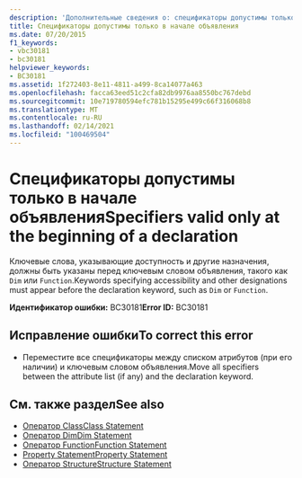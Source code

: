 ```yaml
---
description: 'Дополнительные сведения о: спецификаторы допустимы только в начале объявления'
title: Спецификаторы допустимы только в начале объявления
ms.date: 07/20/2015
f1_keywords:
- vbc30181
- bc30181
helpviewer_keywords:
- BC30181
ms.assetid: 1f272403-8e11-4811-a499-8ca14077a463
ms.openlocfilehash: facca63eed51c2cfa82db9976aa8550bc767debd
ms.sourcegitcommit: 10e719780594efc781b15295e499c66f316068b8
ms.translationtype: MT
ms.contentlocale: ru-RU
ms.lasthandoff: 02/14/2021
ms.locfileid: "100469504"
---
```

# <a name="specifiers-valid-only-at-the-beginning-of-a-declaration"></a><span data-ttu-id="3c92c-103">Спецификаторы допустимы только в начале объявления</span><span class="sxs-lookup"><span data-stu-id="3c92c-103">Specifiers valid only at the beginning of a declaration</span></span>

<span data-ttu-id="3c92c-104">Ключевые слова, указывающие доступность и другие назначения, должны быть указаны перед ключевым словом объявления, такого как `Dim` или `Function`.</span><span class="sxs-lookup"><span data-stu-id="3c92c-104">Keywords specifying accessibility and other designations must appear before the declaration keyword, such as `Dim` or `Function`.</span></span>  
  
 <span data-ttu-id="3c92c-105">**Идентификатор ошибки:** BC30181</span><span class="sxs-lookup"><span data-stu-id="3c92c-105">**Error ID:** BC30181</span></span>  
  
## <a name="to-correct-this-error"></a><span data-ttu-id="3c92c-106">Исправление ошибки</span><span class="sxs-lookup"><span data-stu-id="3c92c-106">To correct this error</span></span>  
  
- <span data-ttu-id="3c92c-107">Переместите все спецификаторы между списком атрибутов (при его наличии) и ключевым словом объявления.</span><span class="sxs-lookup"><span data-stu-id="3c92c-107">Move all specifiers between the attribute list (if any) and the declaration keyword.</span></span>  
  
## <a name="see-also"></a><span data-ttu-id="3c92c-108">См. также раздел</span><span class="sxs-lookup"><span data-stu-id="3c92c-108">See also</span></span>

- [<span data-ttu-id="3c92c-109">Оператор Class</span><span class="sxs-lookup"><span data-stu-id="3c92c-109">Class Statement</span></span>](../language-reference/statements/class-statement.md)
- [<span data-ttu-id="3c92c-110">Оператор Dim</span><span class="sxs-lookup"><span data-stu-id="3c92c-110">Dim Statement</span></span>](../language-reference/statements/dim-statement.md)
- [<span data-ttu-id="3c92c-111">Оператор Function</span><span class="sxs-lookup"><span data-stu-id="3c92c-111">Function Statement</span></span>](../language-reference/statements/function-statement.md)
- [<span data-ttu-id="3c92c-112">Property Statement</span><span class="sxs-lookup"><span data-stu-id="3c92c-112">Property Statement</span></span>](../language-reference/statements/property-statement.md)
- [<span data-ttu-id="3c92c-113">Оператор Structure</span><span class="sxs-lookup"><span data-stu-id="3c92c-113">Structure Statement</span></span>](../language-reference/statements/structure-statement.md)
